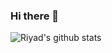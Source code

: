 ### Hi there 👋



![Riyad's github stats](https://github-readme-stats.vercel.app/api?username=riyadsarsour&show_icons=true&theme=great-gatsby)





















<!--
**riyadsarsour/riyadsarsour** is a ✨ _special_ ✨ repository because its `README.md` (this file) appears on your GitHub profile.

Here are some ideas to get you started:

- 🔭 I’m currently working on ...
- 🌱 I’m currently learning ...
- 👯 I’m looking to collaborate on ...
- 🤔 I’m looking for help with ...
- 💬 Ask me about ...
- 📫 How to reach me: ...
- 😄 Pronouns: ...
- ⚡ Fun fact: ...
-->
